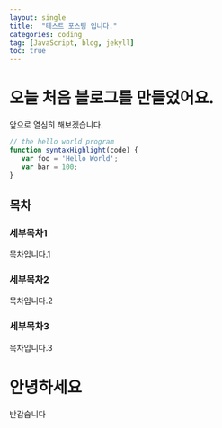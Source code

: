 ```yaml
---
layout: single
title:  "테스트 포스팅 입니다."
categories: coding
tag: [JavaScript, blog, jekyll]
toc: true
---
```


# 오늘 처음 블로그를 만들었어요.

앞으로 열심히 해보겠습니다. 

```JavaScript
// the hello world program
function syntaxHighlight(code) {
   var foo = 'Hello World';
   var bar = 100;
}
```

## 목차
### 세부목차1
목차입니다.1
### 세부목차2
목차입니다.2
### 세부목차3
목차입니다.3

# 안녕하세요

반갑습니다